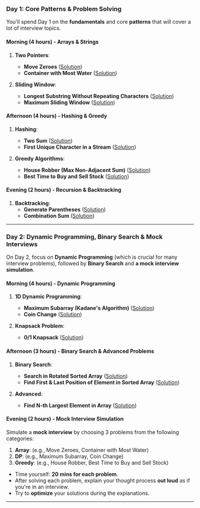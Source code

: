 
### **Day 1: Core Patterns & Problem Solving**
You'll spend Day 1 on the **fundamentals** and core **patterns** that will cover a lot of interview topics.

#### **Morning (4 hours) - Arrays & Strings**
1. **Two Pointers**:
    - **Move Zeroes** ([Solution](https://github.com/ajaypundir04/coding-challenge/blob/main/src/AllSolutions/moveZeroes.js))
    - **Container with Most Water** ([Solution](https://github.com/ajaypundir04/coding-challenge/blob/main/src/AllSolutions/maxArea.js))

2. **Sliding Window**:
    - **Longest Substring Without Repeating Characters** ([Solution](https://github.com/ajaypundir04/coding-challenge/blob/main/src/AllSolutions/lengthOfLongestSubstring.js))
    - **Maximum Sliding Window** ([Solution](https://github.com/ajaypundir04/coding-challenge/blob/main/src/MoreSolutions/maxSlidingWindow.js))

#### **Afternoon (4 hours) - Hashing & Greedy**
1. **Hashing**:
    - **Two Sum** ([Solution](https://github.com/ajaypundir04/coding-challenge/blob/main/src/AllSolutions/twoSum.js))
    - **First Unique Character in a Stream** ([Solution](https://github.com/ajaypundir04/coding-challenge/blob/main/src/generic/Generic.firstUniqCharStream.js))

2. **Greedy Algorithms**:
    - **House Robber (Max Non‑Adjacent Sum)** ([Solution](https://github.com/ajaypundir04/coding-challenge/blob/main/src/generic/Generic.rob.js))
    - **Best Time to Buy and Sell Stock** ([Solution](https://github.com/ajaypundir04/coding-challenge/blob/main/src/MoreSolutions/maxProfit.js))

#### **Evening (2 hours) - Recursion & Backtracking**
1. **Backtracking**:
    - **Generate Parentheses** ([Solution](https://github.com/ajaypundir04/coding-challenge/blob/main/src/MoreSolutions/generateParenthesis.js))
    - **Combination Sum** ([Solution](https://github.com/ajaypundir04/coding-challenge/blob/main/src/MoreSolutions/combinationSum.js))

---

### **Day 2: Dynamic Programming, Binary Search & Mock Interviews**
On Day 2, focus on **Dynamic Programming** (which is crucial for many interview problems), followed by **Binary Search** and **a mock interview simulation**.

#### **Morning (4 hours) - Dynamic Programming**
1. **1D Dynamic Programming**:
    - **Maximum Subarray (Kadane's Algorithm)** ([Solution](https://github.com/ajaypundir04/coding-challenge/blob/main/src/AllSolutions/maxSubArray.js))
    - **Coin Change** ([Solution](https://github.com/ajaypundir04/coding-challenge/blob/main/src/generic/Generic.coinChange.js))

2. **Knapsack Problem**:
    - **0/1 Knapsack** ([Solution](https://github.com/ajaypundir04/coding-challenge/blob/main/src/Demo/knapsack.js))

#### **Afternoon (3 hours) - Binary Search & Advanced Problems**
1. **Binary Search**:
    - **Search in Rotated Sorted Array** ([Solution](https://github.com/ajaypundir04/coding-challenge/blob/main/src/RemainingSolutions/search.js))
    - **Find First & Last Position of Element in Sorted Array** ([Solution](https://github.com/ajaypundir04/coding-challenge/blob/main/src/RemainingSolutions/searchRange.js))

2. **Advanced**:
    - **Find N-th Largest Element in Array** ([Solution](https://github.com/ajaypundir04/coding-challenge/blob/main/src/RemainingSolutions/findKthLargest.js))

#### **Evening (2 hours) - Mock Interview Simulation**
Simulate a **mock interview** by choosing 3 problems from the following categories:
1. **Array**: (e.g., Move Zeroes, Container with Most Water)
2. **DP**: (e.g., Maximum Subarray, Coin Change)
3. **Greedy**: (e.g., House Robber, Best Time to Buy and Sell Stock)
- Time yourself: **20 mins for each problem**.
- After solving each problem, explain your thought process **out loud** as if you're in an interview.
- Try to **optimize** your solutions during the explanations.

---